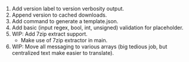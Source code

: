 1. Add version label to version verbosity output.
2. Append version to cached downloads.
3. Add command to generate a template.json.
4. Add basic (input regex, bool, int, unsigned) validation for placeholder.
5. WIP: Add 7zip extract support.
    * Make use of 7zip extractor in main.
6. WIP: Move all messaging to various arrays (big tedious job, but centralized text make easier to translate).
